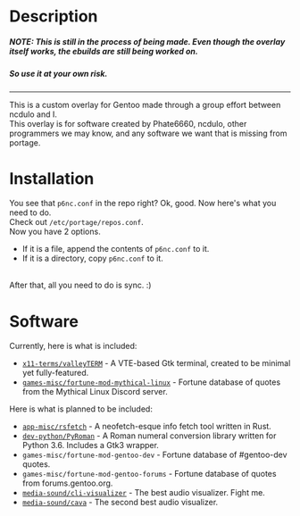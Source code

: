 # Description
##### NOTE: This is still in the process of being made. Even though the overlay itself works, the ebuilds are still being worked on.
##### So use it at your own risk.<br>
----
This is a custom overlay for Gentoo made through a group effort between ncdulo and I.<br>
This overlay is for software created by Phate6660, ncdulo, other programmers we may know, and any software we want that is missing from portage.<br>

# Installation
You see that `p6nc.conf` in the repo right? Ok, good. Now here's what you need to do.<br> 
Check out `/etc/portage/repos.conf`.<br>
Now you have 2 options.<br>
- If it is a file, append the contents of `p6nc.conf` to it.
- If it is a directory, copy `p6nc.conf` to it.<br>
<br>
After that, all you need to do is sync. :)

# Software
Currently, here is what is included:
- [`x11-terms/valleyTERM`](https://github.com/Phate6660/term) - A VTE-based Gtk terminal, created to be minimal yet fully-featured.
- [`games-misc/fortune-mod-mythical-linux`](https://github.com/ncdulo/fortune-mod-mythical-linux) - Fortune database of quotes from the Mythical Linux Discord server.

Here is what is planned to be included:
- [`app-misc/rsfetch`](https://github.com/rsfetch/rsfetch) - A neofetch-esque info fetch tool written in Rust.
- [`dev-python/PyRoman`](https://github.com/ncdulo/pyroman) - A Roman numeral conversion library written for Python 3.6. Includes a Gtk3 wrapper.
- `games-misc/fortune-mod-gentoo-dev` - Fortune database of #gentoo-dev quotes.
- `games-misc/fortune-mod-gentoo-forums` - Fortune database of quotes from forums.gentoo.org.
- [`media-sound/cli-visualizer`](https://github.com/dpayne/cli-visualizer) - The best audio visualizer. Fight me.
- [`media-sound/cava`](https://github.com/karlstav/cava) - The second best audio visualizer.
